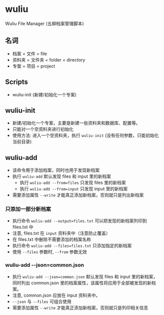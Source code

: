 # wuliu

Wuliu File Manager (五柳档案管理脚本)

## 名词

- 档案 = 文件 = file
- 资料夹 = 文件夹 = folder = directory
- 专案 = 项目 = project

## Scripts

- wuliu-init (新建/初始化一个专案)

## wuliu-init

- 新建/初始化一个专案，主要是新建一些资料夹和数据库、配置等。
- 只能对一个空资料夹进行初始化
- 使用方法: 进入一个空资料夹，执行 `wuliu-init` (没有任何参数，只能初始化当前目录)

## wuliu-add

- 该命令用于添加档案，同时也用于发现新档案
- 执行 `wuliu-add` 默认发现 files 和 input 里的新档案
  - 执行 `wuliu-add --from=files` 只发现 files 里的新档案
  - 执行 `wuliu-add --from=input` 只发现 input 里的新档案
- 需要添加属性 `--write` 才能真正添加新档案，否则就只是列出新档案

### 只添加一部分新档案

- 执行命令 `wuliu-add --output=files.txt` 可以把发现的新档案列印到 files.txt 中
- 注意, files.txt 在 `input` 资料夹中（注意防止覆盖）
- 在 files.txt 中删除不需要添加的档案名称
- 执行命令 `wuliu-add --files=files.txt` 只添加指定的新档案
- 使用 `--files` 参数时, `--from` 参数无效

### wuliu-add --json=common.json

- 执行 `wuliu-add --json=common.json` 默认发现 files 和 input 里的新档案，
  同时列出 common.json 里的档案属性，该属性将应用于全部被发现的新档案。
- 注意, common.json 应放在 input 资料夹中。
- `--json` 与 `--files` 可组合使用
- 需要添加属性 `--write` 才能真正添加新档案，否则就只是列印相关信息

